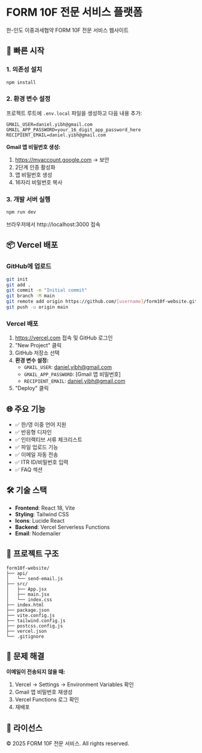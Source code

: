 # FORM 10F 전문 서비스 플랫폼

한-인도 이중과세협약 FORM 10F 전문 서비스 웹사이트

## 🚀 빠른 시작

### 1. 의존성 설치
```bash
npm install
```

### 2. 환경 변수 설정

프로젝트 루트에 `.env.local` 파일을 생성하고 다음 내용 추가:
```env
GMAIL_USER=daniel.yibh@gmail.com
GMAIL_APP_PASSWORD=your_16_digit_app_password_here
RECIPIENT_EMAIL=daniel.yibh@gmail.com
```

**Gmail 앱 비밀번호 생성:**
1. https://myaccount.google.com → 보안
2. 2단계 인증 활성화
3. 앱 비밀번호 생성
4. 16자리 비밀번호 복사

### 3. 개발 서버 실행
```bash
npm run dev
```

브라우저에서 http://localhost:3000 접속

## 📦 Vercel 배포

### GitHub에 업로드
```bash
git init
git add .
git commit -m "Initial commit"
git branch -M main
git remote add origin https://github.com/[username]/form10f-website.git
git push -u origin main
```

### Vercel 배포

1. https://vercel.com 접속 및 GitHub 로그인
2. "New Project" 클릭
3. GitHub 저장소 선택
4. **환경 변수 설정:**
   - `GMAIL_USER`: daniel.yibh@gmail.com
   - `GMAIL_APP_PASSWORD`: [Gmail 앱 비밀번호]
   - `RECIPIENT_EMAIL`: daniel.yibh@gmail.com
5. "Deploy" 클릭

## 🌐 주요 기능

- ✅ 한/영 이중 언어 지원
- ✅ 반응형 디자인
- ✅ 인터랙티브 서류 체크리스트
- ✅ 파일 업로드 기능
- ✅ 이메일 자동 전송
- ✅ ITR ID/비밀번호 입력
- ✅ FAQ 섹션

## 🛠 기술 스택

- **Frontend**: React 18, Vite
- **Styling**: Tailwind CSS
- **Icons**: Lucide React
- **Backend**: Vercel Serverless Functions
- **Email**: Nodemailer

## 📁 프로젝트 구조
```
form10f-website/
├── api/
│   └── send-email.js
├── src/
│   ├── App.jsx
│   ├── main.jsx
│   └── index.css
├── index.html
├── package.json
├── vite.config.js
├── tailwind.config.js
├── postcss.config.js
├── vercel.json
└── .gitignore
```

## 🐛 문제 해결

**이메일이 전송되지 않을 때:**
1. Vercel → Settings → Environment Variables 확인
2. Gmail 앱 비밀번호 재생성
3. Vercel Functions 로그 확인
4. 재배포

## 📄 라이선스

© 2025 FORM 10F 전문 서비스. All rights reserved.